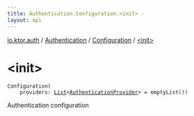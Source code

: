 ```yaml
---
title: Authentication.Configuration.<init> - 
layout: api
---
```


<div class='api-docs-breadcrumbs'><a href="../../index.html">io.ktor.auth</a> / <a href="../index.html">Authentication</a> / <a href="index.html">Configuration</a> / <a href="./-init-.html">&lt;init&gt;</a></div>

# &lt;init&gt;

<div class="signature"><code><span class="identifier">Configuration</span><span class="symbol">(</span><br/>&nbsp;&nbsp;&nbsp;&nbsp;<span class="parameterName" id="io.ktor.auth.Authentication.Configuration$<init>(kotlin.collections.List((io.ktor.auth.AuthenticationProvider)))/providers">providers</span><span class="symbol">:</span>&nbsp;<a href="https://kotlinlang.org/api/latest/jvm/stdlib/kotlin.collections/-list/index.html"><span class="identifier">List</span></a><span class="symbol">&lt;</span><a href="../../-authentication-provider/index.html"><span class="identifier">AuthenticationProvider</span></a><span class="symbol">&gt;</span>&nbsp;<span class="symbol">=</span>&nbsp;emptyList()<span class="symbol">)</span></code></div>

Authentication configuration

